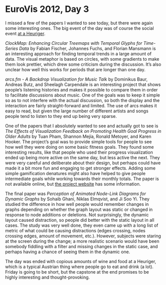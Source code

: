 # EuroVis 2012, Day 3

I missed a few of the papers I wanted to see today, but there were again some interesting ones. The big event of the day was of course the social event <a href="http://en.wikipedia.org/wiki/Heuriger">at a Heuriger</a>.

<em>ClockMap: Enhancing Circular Treemaps with Temporal Glyphs for Time-Series Data</em> by Fabian Fischer, Johannes Fuchs, and Florian Mansmann is an interesting approach for finding temporal trends in a large amount of data. The visual metaphor is based on circles, with some gradients to make them look prettier, which drew some criticism during the discussion. It’s also unclear how well this works for periods that are longer than one day.

<em>arcs.fm - A Backdrop Visualization for Music Talk</em> by Dominikus Baur, Andreas Butz, and Sheelagh Carpendale is an interesting project that shows people’s listening histories and makes it possible to compare them in order to facilitate discussions about music. One of the goals was to keep it simple so as to not interfere with the actual discussion, so both the display and the interaction are fairly straight-forward and limited. The use of arcs makes it easy to read, but given the large number of different artists and songs people tend to listen to they end up being very sparse.

One of the papers that I absolutely wanted to see and actually got to see is <em>The Effects of Visualization Feedback on Promoting Health Goal Progress in Older Adults</em> by Tuan Pham, Shannon Mejía, Ronald Metoyer, and Karen Hooker. The project’s goal was to provide simple tools for people to see how well they were doing on some basic fitness goals. They found some interesting results, like that people who used their progress visualization ended up being more active on the same day, but less active the next. They were very careful and deliberate about their design, but perhaps could have made it a bit more fun and engaging to get stronger effects. Adding some simple gamification denatures might also have helped to give people intermediate goals while working towards their monthly totals. The paper is not available online, but <a href="http://web.engr.oregonstate.edu/~pham/projects/pulse/">the project website</a> has some information.

The final paper was <em>Perception of Animated Node-Link Diagrams for Dynamic Graphs</em> by Sohaib Ghani, Niklas Elmqvist, and Ji Soo Yi. They studied the difference in how well people would remember changes in graphs depending on whether the graph layout was static or changed in response to node additions or deletions. Not surprisingly, the dynamic layout caused distraction, so people did better with the static layout in all cases. The study was very well done, they even came up with a long list of metric of what could be causing distractions (edges crossing, nodes crossing edges, amount of movement, etc.). However, subjects were staring at the screen during the change; a more realistic scenario would have been somebody fiddling with a filter and missing changes in the static case, and perhaps having a chance of seeing them in the dynamic one.

The day was ended with copious amounts of wine and food at a Heuriger, which is a typical Austrian thing where people go to eat and drink (a lot). Friday is going to be short, but the capstone at the end promises to be highly interesting and thought-provoking.

